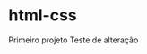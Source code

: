 # html-css
 Primeiro projeto
    <a href="exercícios/ex022/fundo001.html"></a>
 Teste de alteração

